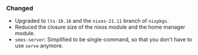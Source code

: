 
### Changed

* Upgraded to `lts-18.16` and the `nixos-21.11` branch of `nixpkgs`.
* Reduced the closure size of the nixos module and the home manager module.
* `smos-server`: Simplified to be single-command, so that you don't have to use `serve` anymore.
